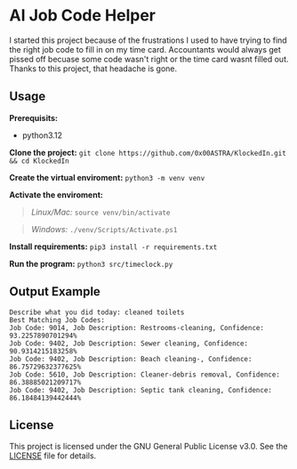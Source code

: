 # AI Job Code Helper

I started this project because of the frustrations I used to have trying to find the right job code to fill in on my time card. Accountants would always get pissed off becuase some code wasn't right or the time card wasnt filled out. Thanks to this project, that headache is gone.

## Usage

**Prerequisits:**
- python3.12

**Clone the project:**
`git clone https://github.com/0x00ASTRA/KlockedIn.git && cd KlockedIn`

**Create the virtual enviroment:**
`python3 -m venv venv`

**Activate the enviroment:**
>*Linux/Mac:*
>`source venv/bin/activate`

>*Windows:*
>`./venv/Scripts/Activate.ps1`

**Install requirements:**
`pip3 install -r requirements.txt`

**Run the program:**
`python3 src/timeclock.py`

## Output Example
```
Describe what you did today: cleaned toilets
Best Matching Job Codes:
Job Code: 9014, Job Description: Restrooms-cleaning, Confidence: 93.2257890701294%
Job Code: 9402, Job Description: Sewer cleaning, Confidence: 90.9314215183258%
Job Code: 9402, Job Description: Beach cleaning-, Confidence: 86.75729632377625%
Job Code: 5610, Job Description: Cleaner-debris removal, Confidence: 86.38885021209717%
Job Code: 9402, Job Description: Septic tank cleaning, Confidence: 86.18484139442444%
```

## License

This project is licensed under the GNU General Public License v3.0. See the [LICENSE](LICENSE) file for details.